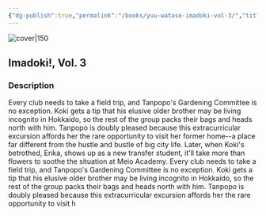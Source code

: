 ```yaml
---
{"dg-publish":true,"permalink":"/books/yuu-watase-imadoki-vol-3/","title":"\"Imadoki!, Vol. 3\"","tags":["manga","fiction"]}
---
```




![cover|150](http://books.google.com/books/content?id=VZA1WboHbRQC&printsec=frontcover&img=1&zoom=1&source=gbs_api)

## Imadoki!, Vol. 3

### Description

Every club needs to take a field trip, and Tanpopo's Gardening Committee is no exception. Koki gets a tip that his elusive older brother may be living incognito in Hokkaido, so the rest of the group packs their bags and heads north with him. Tanpopo is doubly pleased because this extracurricular excursion affords her the rare opportunity to visit her former home--a place far different from the hustle and bustle of big city life. Later, when Koki's betrothed, Erika, shows up as a new transfer student, it'll take more than flowers to soothe the situation at Meio Academy. Every club needs to take a field trip, and Tanpopo's Gardening Committee is no exception. Koki gets a tip that his elusive older brother may be living incognito in Hokkaido, so the rest of the group packs their bags and heads north with him. Tanpopo is doubly pleased because this extracurricular excursion affords her the rare opportunity to visit h
```
